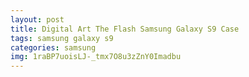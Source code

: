 ```yaml
---
layout: post
title: Digital Art The Flash Samsung Galaxy S9 Case
tags: samsung galaxy s9
categories: samsung
img: 1raBP7uoisLJ-_tmx7O8u3zZnY0Imadbu
---
```

